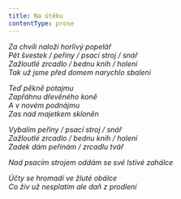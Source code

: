 ```yaml
---
title: Na útěku
contentType: prose
---
```


<section>

_Za chvíli naloží horlivý popelář  
Pět švestek / peřiny / psací stroj / snář  
Zažloutlé zrcadlo / bednu knih / holení  
Tak už jsme před domem narychlo sbaleni_

</section>

<section>

_Teď pěkně potajmu  
Zapřáhnu dřevěného koně  
A v novém podnájmu  
Zas nad majetkem skloněn_

</section>

<section>

_Vybalím peřiny / psací stroj / snář  
Zažloutlé zrcadlo / bednu knih / holení  
Zadek dám peřinám / zrcadlu tvář_

</section>

<section>

_Nad psacím strojem oddám se své lstivé zahálce_

</section>

<section>

_Účty se hromadí ve žluté obálce  
Co živ už nesplatím ale daň z prodlení_

</section>
